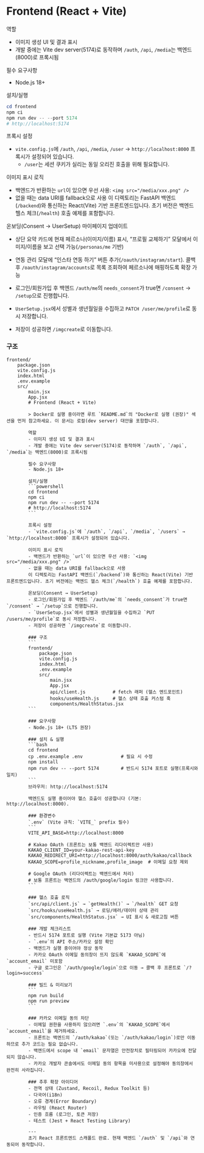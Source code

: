 # Frontend (React + Vite)

역할
- 이미지 생성 UI 및 결과 표시
- 개발 중에는 Vite dev server(5174)로 동작하며 `/auth`, `/api`, `/media`는 백엔드(8000)로 프록시됨

필수 요구사항
- Node.js 18+

설치/실행
```powershell
cd frontend
npm ci
npm run dev -- --port 5174
# http://localhost:5174
```

프록시 설정
- `vite.config.js`에 `/auth`, `/api`, `/media`, `/user` → `http://localhost:8000` 프록시가 설정되어 있습니다.
	- `/user`는 세션 쿠키가 실리는 동일 오리진 호출을 위해 필요합니다.

이미지 표시 로직
- 백엔드가 반환하는 `url`이 있으면 우선 사용: `<img src="/media/xxx.png" />`
- 없을 때는 data URI를 fallback으로 사용
이 디렉토리는 FastAPI 백엔드(`/backend`)와 통신하는 React(Vite) 기반 프론트엔드입니다. 초기 버전은 백엔드 헬스 체크(`/health`) 호출 예제를 포함합니다.

온보딩(Consent → UserSetup)
마이페이지 업데이트
- 상단 요약 카드에 현재 페르소나(이미지/이름) 표시, “프로필 교체하기” 모달에서 이미지/이름을 보고 선택 가능(`/personas/me` 기반)
- 연동 관리 모달에 “인스타 연동 하기” 버튼 추가(`/oauth/instagram/start`). 콜백 후 `/oauth/instagram/accounts`로 목록 조회하여 페르소나에 매핑하도록 확장 가능

- 로그인/회원가입 후 백엔드 `/auth/me`의 `needs_consent`가 true면 `/consent` → `/setup`으로 진행합니다.
- `UserSetup.jsx`에서 성별과 생년월일을 수집하고 `PATCH /user/me/profile`로 동시 저장합니다.
- 저장이 성공하면 `/imgcreate`로 이동합니다.

### 구조
```
frontend/
	package.json
	vite.config.js
	index.html
	.env.example
	src/
		main.jsx
		App.jsx
		# Frontend (React + Vite)

		> Docker로 실행 중이라면 루트 `README.md`의 "Docker로 실행 (권장)" 섹션을 먼저 참고하세요. 이 문서는 로컬(dev server) 대안을 포함합니다.

		역할
		- 이미지 생성 UI 및 결과 표시
		- 개발 중에는 Vite dev server(5174)로 동작하며 `/auth`, `/api`, `/media`는 백엔드(8000)로 프록시됨

		필수 요구사항
		- Node.js 18+

		설치/실행
		```powershell
		cd frontend
		npm ci
		npm run dev -- --port 5174
		# http://localhost:5174
		```

		프록시 설정
		- `vite.config.js`에 `/auth`, `/api`, `/media`, `/users` → `http://localhost:8000` 프록시가 설정되어 있습니다.

		이미지 표시 로직
		- 백엔드가 반환하는 `url`이 있으면 우선 사용: `<img src="/media/xxx.png" />`
		- 없을 때는 data URI를 fallback으로 사용
		이 디렉토리는 FastAPI 백엔드(`/backend`)와 통신하는 React(Vite) 기반 프론트엔드입니다. 초기 버전에는 백엔드 헬스 체크(`/health`) 호출 예제를 포함합니다.

		온보딩(Consent → UserSetup)
		- 로그인/회원가입 후 백엔드 `/auth/me`의 `needs_consent`가 true면 `/consent` → `/setup`으로 진행합니다.
		- `UserSetup.jsx`에서 성별과 생년월일을 수집하고 `PUT /users/me/profile`로 동시 저장합니다.
		- 저장이 성공하면 `/imgcreate`로 이동합니다.

		### 구조
		```
		frontend/
			package.json
			vite.config.js
			index.html
			.env.example
			src/
				main.jsx
				App.jsx
				api/client.js          # fetch 래퍼 (헬스 엔드포인트)
				hooks/useHealth.js     # 헬스 상태 호출 커스텀 훅
				components/HealthStatus.jsx
		```

		### 요구사항
		- Node.js 18+ (LTS 권장)

		### 설치 & 실행
		```bash
		cd frontend
		cp .env.example .env              # 필요 시 수정
		npm install
		npm run dev -- --port 5174        # 반드시 5174 포트로 실행(프록시와 일치)
		```
		브라우저: http://localhost:5174

		백엔드도 실행 중이어야 헬스 호출이 성공합니다 (기본: http://localhost:8000).

		### 환경변수
		`.env` (Vite 규칙: `VITE_` prefix 필수)
		```
		VITE_API_BASE=http://localhost:8000

		# Kakao OAuth (프론트는 보통 백엔드 리다이렉트만 사용)
		KAKAO_CLIENT_ID=your-kakao-rest-api-key
		KAKAO_REDIRECT_URI=http://localhost:8000/auth/kakao/callback
		KAKAO_SCOPE=profile_nickname,profile_image  # 이메일 요청 제외

		# Google OAuth (리다이렉트는 백엔드에서 처리)
		# 보통 프론트는 백엔드의 /auth/google/login 링크만 사용합니다.
		```

		### 헬스 호출 로직
		`src/api/client.js` → `getHealth()` → `/health` GET 요청
		`src/hooks/useHealth.js` → 로딩/에러/데이터 상태 관리
		`src/components/HealthStatus.jsx` → UI 표시 & 새로고침 버튼

		### 개발 체크리스트
		- 반드시 5174 포트로 실행 (Vite 기본값 5173 아님)
		- `.env`의 API 주소/카카오 설정 확인
		- 백엔드가 실행 중이어야 정상 동작
		- 카카오 OAuth 이메일 동의창이 뜨지 않도록 `KAKAO_SCOPE`에 `account_email` 미포함
		- 구글 로그인은 `/auth/google/login`으로 이동 → 콜백 후 프론트로 `/?login=success`

		### 빌드 & 미리보기
		```
		npm run build
		npm run preview
		```

		### 카카오 이메일 동의 차단
		- 이메일 권한을 사용하지 않으려면 `.env`의 `KAKAO_SCOPE`에서 `account_email`을 제거하세요.
		- 프론트는 백엔드의 `/auth/kakao`(또는 `/auth/kakao/login`)로만 이동하므로 추가 코드는 필요 없습니다.
		- 백엔드에서 scope 내 `email` 문자열은 안전장치로 필터링되어 카카오에 전달되지 않습니다.
		- 카카오 개발자 콘솔에서도 이메일 동의 항목을 미사용으로 설정해야 동의창에서 완전히 사라집니다.

		### 추후 확장 아이디어
		- 전역 상태 (Zustand, Recoil, Redux Toolkit 등)
		- 다국어(i18n)
		- 오류 경계(Error Boundary)
		- 라우팅 (React Router)
		- 인증 흐름 (로그인, 토큰 저장)
		- 테스트 (Jest + React Testing Library)

		---
		초기 React 프론트엔드 스캐폴드 완료. 현재 백엔드 `/auth` 및 `/api`와 연동되어 동작합니다.